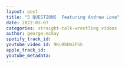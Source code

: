 ```yaml
---
layout: post
title: "5 QUESTIONS  Featuring Andrew Love"
date: 2022-03-07
categories: straight-talk-wrestling videos
author: george-mckay
spotify_track_id: 
youtube_video_id: 9Ku9bUm2P5k
apple_track_id: 
youtube_metadata: 
---
```

